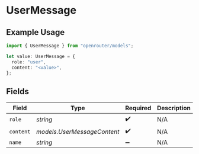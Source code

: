 # UserMessage

## Example Usage

```typescript
import { UserMessage } from "openrouter/models";

let value: UserMessage = {
  role: "user",
  content: "<value>",
};
```

## Fields

| Field                       | Type                        | Required                    | Description                 |
| --------------------------- | --------------------------- | --------------------------- | --------------------------- |
| `role`                      | *string*                    | :heavy_check_mark:          | N/A                         |
| `content`                   | *models.UserMessageContent* | :heavy_check_mark:          | N/A                         |
| `name`                      | *string*                    | :heavy_minus_sign:          | N/A                         |